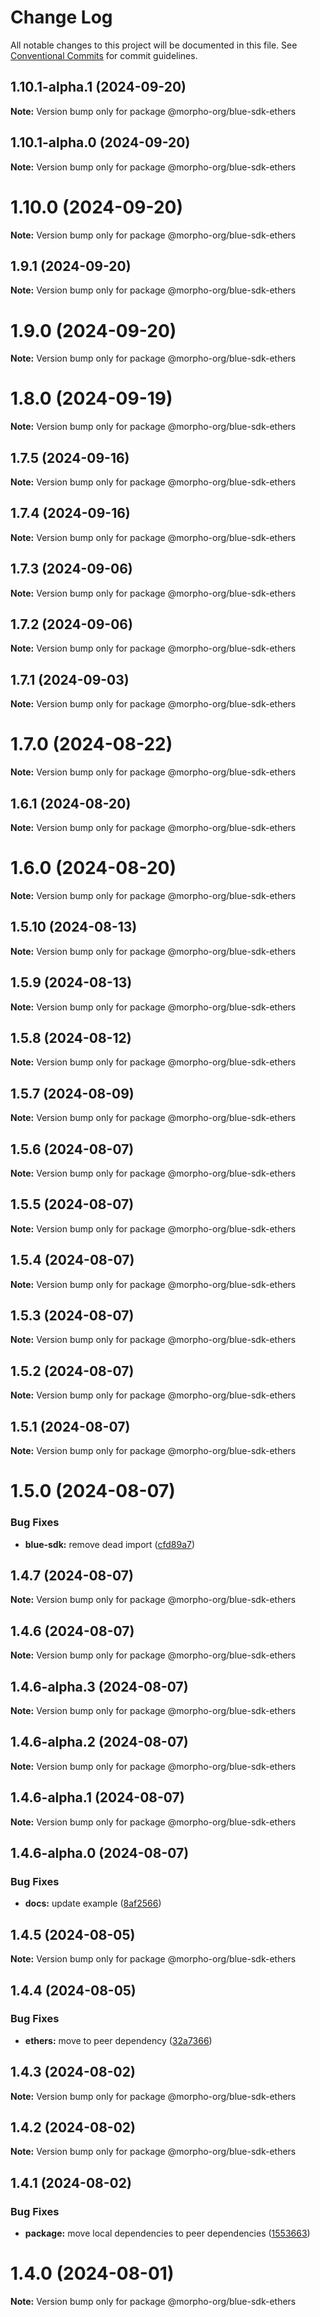 # Change Log

All notable changes to this project will be documented in this file.
See [Conventional Commits](https://conventionalcommits.org) for commit guidelines.

## 1.10.1-alpha.1 (2024-09-20)

**Note:** Version bump only for package @morpho-org/blue-sdk-ethers

## 1.10.1-alpha.0 (2024-09-20)

**Note:** Version bump only for package @morpho-org/blue-sdk-ethers

# 1.10.0 (2024-09-20)

**Note:** Version bump only for package @morpho-org/blue-sdk-ethers

## 1.9.1 (2024-09-20)

**Note:** Version bump only for package @morpho-org/blue-sdk-ethers

# 1.9.0 (2024-09-20)

**Note:** Version bump only for package @morpho-org/blue-sdk-ethers

# 1.8.0 (2024-09-19)

**Note:** Version bump only for package @morpho-org/blue-sdk-ethers

## 1.7.5 (2024-09-16)

**Note:** Version bump only for package @morpho-org/blue-sdk-ethers

## 1.7.4 (2024-09-16)

**Note:** Version bump only for package @morpho-org/blue-sdk-ethers

## 1.7.3 (2024-09-06)

**Note:** Version bump only for package @morpho-org/blue-sdk-ethers

## 1.7.2 (2024-09-06)

**Note:** Version bump only for package @morpho-org/blue-sdk-ethers

## 1.7.1 (2024-09-03)

**Note:** Version bump only for package @morpho-org/blue-sdk-ethers

# 1.7.0 (2024-08-22)

**Note:** Version bump only for package @morpho-org/blue-sdk-ethers

## 1.6.1 (2024-08-20)

**Note:** Version bump only for package @morpho-org/blue-sdk-ethers

# 1.6.0 (2024-08-20)

**Note:** Version bump only for package @morpho-org/blue-sdk-ethers

## 1.5.10 (2024-08-13)

**Note:** Version bump only for package @morpho-org/blue-sdk-ethers

## 1.5.9 (2024-08-13)

**Note:** Version bump only for package @morpho-org/blue-sdk-ethers

## 1.5.8 (2024-08-12)

**Note:** Version bump only for package @morpho-org/blue-sdk-ethers

## 1.5.7 (2024-08-09)

**Note:** Version bump only for package @morpho-org/blue-sdk-ethers

## 1.5.6 (2024-08-07)

**Note:** Version bump only for package @morpho-org/blue-sdk-ethers

## 1.5.5 (2024-08-07)

**Note:** Version bump only for package @morpho-org/blue-sdk-ethers

## 1.5.4 (2024-08-07)

**Note:** Version bump only for package @morpho-org/blue-sdk-ethers

## 1.5.3 (2024-08-07)

**Note:** Version bump only for package @morpho-org/blue-sdk-ethers

## 1.5.2 (2024-08-07)

**Note:** Version bump only for package @morpho-org/blue-sdk-ethers

## 1.5.1 (2024-08-07)

**Note:** Version bump only for package @morpho-org/blue-sdk-ethers

# 1.5.0 (2024-08-07)

### Bug Fixes

* **blue-sdk:** remove dead import ([cfd89a7](https://github.com/morpho-org/sdks/commit/cfd89a7dcb207bafb76c3294c1e96ab553c1568a))

## 1.4.7 (2024-08-07)

**Note:** Version bump only for package @morpho-org/blue-sdk-ethers

## 1.4.6 (2024-08-07)

**Note:** Version bump only for package @morpho-org/blue-sdk-ethers

## 1.4.6-alpha.3 (2024-08-07)

**Note:** Version bump only for package @morpho-org/blue-sdk-ethers

## 1.4.6-alpha.2 (2024-08-07)

**Note:** Version bump only for package @morpho-org/blue-sdk-ethers

## 1.4.6-alpha.1 (2024-08-07)

**Note:** Version bump only for package @morpho-org/blue-sdk-ethers

## 1.4.6-alpha.0 (2024-08-07)

### Bug Fixes

* **docs:** update example ([8af2566](https://github.com/morpho-org/sdks/commit/8af2566689c8c1ba70d20797e83837e9d0359108))

## 1.4.5 (2024-08-05)

**Note:** Version bump only for package @morpho-org/blue-sdk-ethers

## 1.4.4 (2024-08-05)

### Bug Fixes

* **ethers:** move to peer dependency ([32a7366](https://github.com/morpho-org/sdks/commit/32a7366e2a83a6a98bb0be69fc9d88f650174bf7))

## 1.4.3 (2024-08-02)

**Note:** Version bump only for package @morpho-org/blue-sdk-ethers

## 1.4.2 (2024-08-02)

**Note:** Version bump only for package @morpho-org/blue-sdk-ethers

## 1.4.1 (2024-08-02)

### Bug Fixes

* **package:** move local dependencies to peer dependencies ([1553663](https://github.com/morpho-org/sdks/commit/15536638c4564743b9d96de17b34739346b3b3e0))

# 1.4.0 (2024-08-01)

**Note:** Version bump only for package @morpho-org/blue-sdk-ethers
